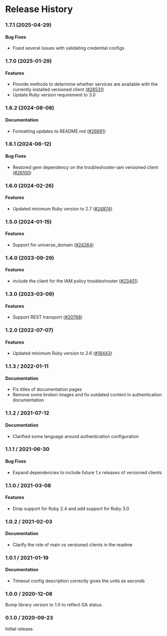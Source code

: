 # Release History

### 1.7.1 (2025-04-29)

#### Bug Fixes

* Fixed several issues with validating credential configs 

### 1.7.0 (2025-01-29)

#### Features

* Provide methods to determine whether services are available with the currently installed versioned client ([#28531](https://github.com/googleapis/google-cloud-ruby/issues/28531)) 
* Update Ruby version requirement to 3.0 

### 1.6.2 (2024-08-08)

#### Documentation

* Formatting updates to README.md ([#26691](https://github.com/googleapis/google-cloud-ruby/issues/26691)) 

### 1.6.1 (2024-06-12)

#### Bug Fixes

* Restored gem dependency on the troubleshooter-iam versioned client ([#26100](https://github.com/googleapis/google-cloud-ruby/issues/26100)) 

### 1.6.0 (2024-02-26)

#### Features

* Updated minimum Ruby version to 2.7 ([#24874](https://github.com/googleapis/google-cloud-ruby/issues/24874)) 

### 1.5.0 (2024-01-15)

#### Features

* Support for universe_domain ([#24264](https://github.com/googleapis/google-cloud-ruby/issues/24264)) 

### 1.4.0 (2023-09-29)

#### Features

* include the client for the IAM policy troubleshooter ([#23401](https://github.com/googleapis/google-cloud-ruby/issues/23401)) 

### 1.3.0 (2023-03-09)

#### Features

* Support REST transport ([#20768](https://github.com/googleapis/google-cloud-ruby/issues/20768)) 

### 1.2.0 (2022-07-07)

#### Features

* Updated minimum Ruby version to 2.6 ([#18443](https://github.com/googleapis/google-cloud-ruby/issues/18443)) 

### 1.1.3 / 2022-01-11

#### Documentation

* Fix titles of documentation pages
* Remove some broken images and fix outdated content in authentication documentation

### 1.1.2 / 2021-07-12

#### Documentation

* Clarified some language around authentication configuration

### 1.1.1 / 2021-06-30

#### Bug Fixes

* Expand dependencies to include future 1.x releases of versioned clients

### 1.1.0 / 2021-03-08

#### Features

* Drop support for Ruby 2.4 and add support for Ruby 3.0

### 1.0.2 / 2021-02-03

#### Documentation

* Clarify the role of main vs versioned clients in the readme

### 1.0.1 / 2021-01-19

#### Documentation

* Timeout config description correctly gives the units as seconds

### 1.0.0 / 2020-12-08

Bump library version to 1.0 to reflect GA status.

### 0.1.0 / 2020-09-23

Initial release.

